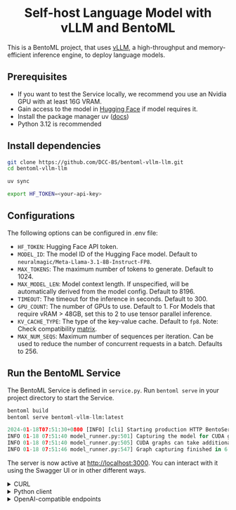 <div align="center">
    <h1 align="center">Self-host Language Model with vLLM and BentoML</h1>
</div>

This is a BentoML project, that uses [vLLM](https://vllm.ai), a high-throughput and memory-efficient inference engine, to deploy 
language models.


## Prerequisites

- If you want to test the Service locally, we recommend you use an Nvidia GPU with at least 16G VRAM.
- Gain access to the model in [Hugging Face](https://huggingface.co/mistralai/Mistral-7B-Instruct-v0.2) if model requires it.
- Install the package manager uv ([docs](https://docs.astral.sh/uv/))
- Python 3.12 is recommended

## Install dependencies

```bash
git clone https://github.com/DCC-BS/bentoml-vllm-llm.git
cd bentoml-vllm-llm

uv sync

export HF_TOKEN=<your-api-key>
```

## Configurations

The following options can be configured in .env file:

- `HF_TOKEN`: Hugging Face API token.
- `MODEL_ID`: The model ID of the Hugging Face model. Default to `neuralmagic/Meta-Llama-3.1-8B-Instruct-FP8`.
- `MAX_TOKENS`: The maximum number of tokens to generate. Default to 1024.
- `MAX_MODEL_LEN`: Model context length. If unspecified, will be automatically derived from the model config. Default to 8196.
- `TIMEOUT`: The timeout for the inference in seconds. Default to 300.
- `GPU_COUNT`: The number of GPUs to use. Default to 1. For Models that require vRAM > 48GB, set this to 2 to use tensor parallel inference.
- `KV_CACHE_TYPE`: The type of the key-value cache. Default to `fp8`. Note: Check compatibility [matrix](https://docs.vllm.ai/en/latest/features/compatibility_matrix.html).
- `MAX_NUM_SEQS`: Maximum number of sequences per iteration. Can be used to reduce the number of concurrent requests in a batch. Defaults to 256.


## Run the BentoML Service

The BentoML Service is defined in `service.py`. Run `bentoml serve` in your project directory to start the Service.

```python
bentoml build
bentoml serve bentoml-vllm-llm:latest

2024-01-18T07:51:30+0800 [INFO] [cli] Starting production HTTP BentoServer from "service:VLLM" listening on http://localhost:3000 (Press CTRL+C to quit)
INFO 01-18 07:51:40 model_runner.py:501] Capturing the model for CUDA graphs. This may lead to unexpected consequences if the model is not static. To run the model in eager mode, set 'enforce_eager=True' or use '--enforce-eager' in the CLI.
INFO 01-18 07:51:40 model_runner.py:505] CUDA graphs can take additional 1~3 GiB memory per GPU. If you are running out of memory, consider decreasing `gpu_memory_utilization` or enforcing eager mode.
INFO 01-18 07:51:46 model_runner.py:547] Graph capturing finished in 6 secs.
```

The server is now active at [http://localhost:3000](http://localhost:3000/). You can interact with it using the Swagger UI or in other different ways.

<details>

<summary>CURL</summary>

```bash
curl -X 'POST' \
  'http://localhost:3000/generate' \
  -H 'accept: text/event-stream' \
  -H 'Content-Type: application/json' \
  -d '{
  "prompt": "Explain superconductors like I'\''m five years old",
  "tokens": null
}'
```

</details>

<details>

<summary>Python client</summary>

```python
import bentoml

with bentoml.SyncHTTPClient("http://localhost:3000") as client:
    response_generator = client.generate(
        prompt="Explain superconductors like I'm five years old",
        tokens=None
    )
    for response in response_generator:
        print(response)
```

</details>

<details>

<summary>OpenAI-compatible endpoints</summary>

This Service uses the `vllm.entrypoints.openai.api_server` package to set up OpenAI-compatible endpoints (`chat/completions` and `completions`). This means your client can interact with the backend Service (in this case, the VLLM class) as if they were communicating directly with OpenAI's API. This package does not affect your BentoML Service code, and you can use it for other LLMs as well.

```python
from openai import OpenAI

client = OpenAI(base_url='http://localhost:3000/v1', api_key='na')

# Use the following func to get the available models
client.models.list()

chat_completion = client.chat.completions.create(
    model="mistralai/Mistral-7B-Instruct-v0.2",
    messages=[
        {
            "role": "user",
            "content": "Explain superconductors like I'm five years old"
        }
    ],
    stream=True,
)
for chunk in chat_completion:
    # Extract and print the content of the model's reply
    print(chunk.choices[0].delta.content or "", end="")
```

These OpenAI-compatible endpoints also support [vLLM extra parameters](https://docs.vllm.ai/en/latest/serving/openai_compatible_server.html#extra-parameters). For example, you can force the chat completion output a JSON object by using the `guided_json` parameters:

```python
from openai import OpenAI

client = OpenAI(base_url='http://localhost:3000/v1', api_key='na')

# Use the following func to get the available models
client.models.list()

json_schema = {
    "type": "object",
    "properties": {
        "city": {"type": "string"}
    }
}

chat_completion = client.chat.completions.create(
    model="mistralai/Mistral-7B-Instruct-v0.2",
    messages=[
        {
            "role": "user",
            "content": "What is the capital of France?"
        }
    ],
    extra_body=dict(guided_json=json_schema),
)
print(chat_completion.choices[0].message.content)  # will return something like: {"city": "Paris"}
```

All supported extra parameters are listed in [vLLM documentation](https://docs.vllm.ai/en/latest/serving/openai_compatible_server.html#extra-parameters).
